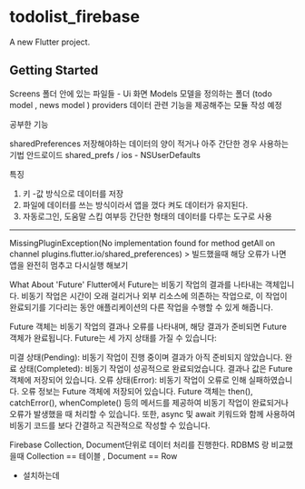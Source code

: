 # todolist_firebase

A new Flutter project.

## Getting Started



Screens 폴더 안에 있는 파일들 - Ui 화면 
Models  모델을 정의하는 폴더  (todo model , news model )
providers  데이터 관련 기능을 제공해주는 모듈 작성 예정 

공부한 기능 

sharedPreferences 
저장해야하는 데이터의 양이 적거나 아주 간단한 경우 사용하는 기법
안드로이드 shared_prefs / ios - NSUserDefaults

특징
1. 키 -값 방식으로 데이터를 저장
2. 파일에 데이터를 쓰는 방식이라서 앱을 껐다 켜도 데이터가 유지된다.
3. 자동로그인, 도움말 스킵 여부등 간단한 형태의 데이터를 다루는 도구로 사용 

----
MissingPluginException(No implementation found for method getAll on channel plugins.flutter.io/shared_preferences) > 빌드했을때 해당 오류가 나면 앱을 완전히 멈추고 다시실행 해보기

What About 'Future'
Flutter에서 Future는 비동기 작업의 결과를 나타내는 객체입니다. 비동기 작업은 시간이 오래 걸리거나 외부 리소스에 의존하는 작업으로, 이 작업이 완료되기를 기다리는 동안 애플리케이션의 다른 작업을 수행할 수 있게 해줍니다.

Future 객체는 비동기 작업의 결과나 오류를 나타내며, 해당 결과가 준비되면 Future 객체가 완료됩니다. Future는 세 가지 상태를 가질 수 있습니다:

미결 상태(Pending): 비동기 작업이 진행 중이며 결과가 아직 준비되지 않았습니다.
완료 상태(Completed): 비동기 작업이 성공적으로 완료되었습니다. 결과나 값은 Future 객체에 저장되어 있습니다.
오류 상태(Error): 비동기 작업이 오류로 인해 실패하였습니다. 오류 정보는 Future 객체에 저장되어 있습니다.
Future 객체는 then(), catchError(), whenComplete() 등의 메서드를 제공하여 비동기 작업이 완료되거나 오류가 발생했을 때 처리할 수 있습니다. 또한, async 및 await 키워드와 함께 사용하여 비동기 코드를 보다 간결하고 직관적으로 작성할 수 있습니다.





Firebase 
Collection, Document단위로 데이터 처리를 진행한다.
RDBMS 랑 비교했을때 
Collection == 테이블 , Document == Row 

- 설치하는데 